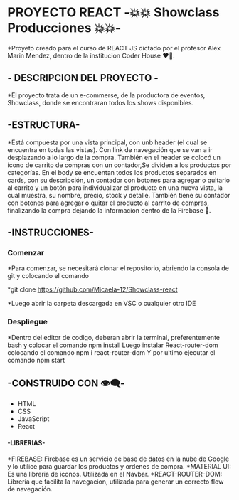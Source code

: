 
# PROYECTO REACT -:boom::collision: Showclass Producciones :boom::collision:- 

*Proyeto creado para el curso de REACT JS dictado por el profesor Alex Marin Mendez, dentro de la institucion Coder House :heart_on_fire:.

## - DESCRIPCION DEL PROYECTO -

*El proyecto trata de un e-commerse, de la productora de eventos, Showclass, donde se encontraran todos los shows disponibles.

## -ESTRUCTURA-

*Está compuesta por una vista principal, con unb header (el cual se encuentra en todas las vistas). Con link de navegación que se van a ir desplazando a lo largo de la compra. También en el header se colocó un ícono de carrito de compras con un contador,Se dividen a los productos por categorías. En el body se encuentan todos los productos separados en cards, con su descripción, un contador con botones para agregar o quitarlo al carrito y un botón para individualizar el producto en una nueva vista, la cual muestra, su nombre, precio, stock y detalle. También tiene su contador con botones para agregar o quitar el producto al carrito de compras, finalizando la compra dejando la informacion dentro de la Firebase :100:.
## -INSTRUCCIONES-
### Comenzar
*Para comenzar, se necesitará clonar el repositorio, abriendo la consola de git y colocando el comando

*git clone https://github.com/Micaela-12/Showclass-react

*Luego abrir la carpeta descargada en VSC o cualquier otro IDE

### Despliegue
*Dentro del editor de codigo, deberan abrir la terminal, preferentemente bash y colocar el comando npm install Luego instalar React-router-dom colocando el comando npm i react-router-dom Y por ultimo ejecutar el comando npm start

## -CONSTRUIDO CON :eye_speech_bubble:-

- HTML
- CSS
- JavaScript
- React

#### -LIBRERIAS-

*FIREBASE: Firebase es un servicio de base de datos en la nube de Google y lo utilice para guardar los productos y ordenes de compra.
*MATERIAL UI: Es una libreria de iconos. Utilizada en el Navbar.
*REACT-ROUTER-DOM: Librería que facilita la navegacion, utilizada para generar un correcto flow de navegación.
